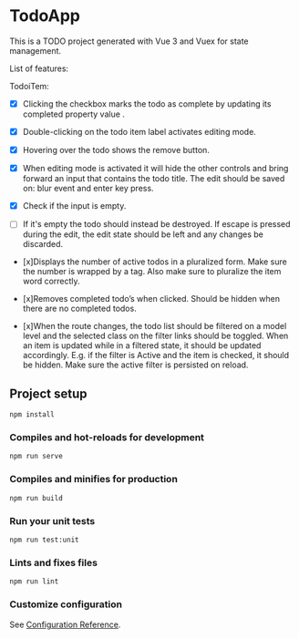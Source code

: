 # TodoApp

This is a TODO project generated with Vue 3 and Vuex for state management.

List of features:

TodoiTem:

* [x] Clicking the checkbox marks the todo as complete by updating its completed property value .
* [x]  Double-clicking on the todo item label activates editing mode.
* [x] Hovering over the todo shows the remove button.
* [x] When editing mode is activated it will hide the other controls and bring forward an input that contains the todo title. The edit should be saved on: blur event and enter key press.
* [x] Check if the input is empty.

* [ ] If it's empty the todo should instead be destroyed. If escape is pressed during the edit, the edit state should be left and any changes be discarded.
* [x]Displays the number of active todos in a pluralized form. Make sure the number is wrapped by
a tag. Also make sure to pluralize the item word correctly.

* [x]Removes completed todo’s when clicked. Should be hidden when there are no completed todos.

* [x]When the route changes, the todo list should be filtered on a model level and the selected class on the filter links should be toggled. When an item is updated while in a filtered state, it should be updated accordingly. E.g. if the filter is Active and the item is checked, it should be hidden. Make sure the active filter is persisted on reload.

## Project setup
```
npm install
```

### Compiles and hot-reloads for development
```
npm run serve
```

### Compiles and minifies for production
```
npm run build
```

### Run your unit tests
```
npm run test:unit
```

### Lints and fixes files
```
npm run lint
```

### Customize configuration
See [Configuration Reference](https://cli.vuejs.org/config/).
